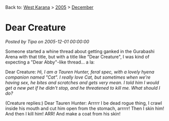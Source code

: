 Back to: [West Karana](/posts/westkarana.md) > [2005](/posts/2005/westkarana.md) > [December](./westkarana.md)
# Dear Creature

*Posted by Tipa on 2005-12-01 00:00:00*

Someone started a whine thread about getting ganked in the Gurabashi Arena with that title, but with a title like "Dear Creature", I was kind of expecting a "Dear Abby"-like thread... a la:

Dear Creature: *Hi, I am a Tauren Hunter, feral spec, with a lovely hyena companion named "Cat". I really love Cat, but sometimes when we're having sex, he bites and scratches and gets very mean. I told him I would get a new pet if he didn't stop, and he threatened to kill me. What should I do?*

(Creature replies:) Dear Tauren Hunter: Arrrrr I be dead rogue thing, I crawl inside his mouth and cut him open from the stomach, arrrrr! Then I skin him! And then I kill him! ARR! And make a coat from his skin!
